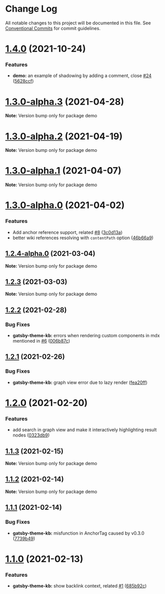 # Change Log

All notable changes to this project will be documented in this file.
See [Conventional Commits](https://conventionalcommits.org) for commit guidelines.

# [1.4.0](https://github.com/hikerpig/gatsby-project-kb/compare/demo@1.3.8...demo@1.4.0) (2021-10-24)


### Features

* **demo:** an example of shadowing by adding a comment, close [#24](https://github.com/hikerpig/gatsby-project-kb/issues/24) ([5628ccf](https://github.com/hikerpig/gatsby-project-kb/commit/5628ccf2c0f57b2621398b0e82b7efefba05e065))





# [1.3.0-alpha.3](https://github.com/hikerpig/gatsby-project-kb/compare/demo@1.3.0-alpha.2...demo@1.3.0-alpha.3) (2021-04-28)

**Note:** Version bump only for package demo





# [1.3.0-alpha.2](https://github.com/hikerpig/gatsby-project-kb/compare/demo@1.3.0-alpha.1...demo@1.3.0-alpha.2) (2021-04-19)

**Note:** Version bump only for package demo





# [1.3.0-alpha.1](https://github.com/hikerpig/gatsby-project-kb/compare/demo@1.3.0-alpha.0...demo@1.3.0-alpha.1) (2021-04-07)

**Note:** Version bump only for package demo





# [1.3.0-alpha.0](https://github.com/hikerpig/gatsby-project-kb/compare/demo@1.2.4...demo@1.3.0-alpha.0) (2021-04-02)


### Features

* Add anchor reference support, related [#8](https://github.com/hikerpig/gatsby-project-kb/issues/8) ([3c0d13a](https://github.com/hikerpig/gatsby-project-kb/commit/3c0d13a78146dc9b6bf1215af367fbd1e3a999d4))
* better wiki references resolving with `contentPath` option ([46b66a9](https://github.com/hikerpig/gatsby-project-kb/commit/46b66a973bbdd702dfadb523e9ab0ab91ed1d417))





## [1.2.4-alpha.0](https://github.com/hikerpig/gatsby-project-kb/compare/demo@1.2.3...demo@1.2.4-alpha.0) (2021-03-04)

**Note:** Version bump only for package demo





## [1.2.3](https://github.com/hikerpig/gatsby-project-kb/compare/demo@1.2.2...demo@1.2.3) (2021-03-03)

**Note:** Version bump only for package demo





## [1.2.2](https://github.com/hikerpig/gatsby-project-kb/compare/demo@1.2.1...demo@1.2.2) (2021-02-28)


### Bug Fixes

* **gatsby-theme-kb:** errors when rendering custom components in mdx mentioned in [#6](https://github.com/hikerpig/gatsby-project-kb/issues/6) ([006b87c](https://github.com/hikerpig/gatsby-project-kb/commit/006b87c3372908ae09f73bb9476171dfef279e05))





## [1.2.1](https://github.com/hikerpig/gatsby-project-kb/compare/demo@1.2.0...demo@1.2.1) (2021-02-26)


### Bug Fixes

* **gatsby-theme-kb:** graph view error due to lazy render ([fea20ff](https://github.com/hikerpig/gatsby-project-kb/commit/fea20ffbb4262e36d5adf707159f13c088d8842c))





# [1.2.0](https://github.com/hikerpig/gatsby-project-kb/compare/demo@1.1.3...demo@1.2.0) (2021-02-20)


### Features

* add search in graph view and make it interactively highlighting result nodes ([0323db9](https://github.com/hikerpig/gatsby-project-kb/commit/0323db9ca8f8169d001b021724ca49714b5f10e4))





## [1.1.3](https://github.com/hikerpig/gatsby-project-kb/compare/demo@1.1.2...demo@1.1.3) (2021-02-15)

**Note:** Version bump only for package demo





## [1.1.2](https://github.com/hikerpig/gatsby-project-kb/compare/demo@1.1.1...demo@1.1.2) (2021-02-14)

**Note:** Version bump only for package demo





## [1.1.1](https://github.com/hikerpig/gatsby-project-kb/compare/demo@1.1.0...demo@1.1.1) (2021-02-14)


### Bug Fixes

* **gatsby-theme-kb:** misfunction in AnchorTag caused by v0.3.0 ([7739b49](https://github.com/hikerpig/gatsby-project-kb/commit/7739b496866eb6573dad0600fa252cd292aa1348))





# [1.1.0](https://github.com/hikerpig/gatsby-project-kb/compare/demo@1.0.3...demo@1.1.0) (2021-02-13)


### Features

* **gatsby-theme-kb:** show backlink context, related [#1](https://github.com/hikerpig/gatsby-project-kb/issues/1) ([685b92c](https://github.com/hikerpig/gatsby-project-kb/commit/685b92c3970116cc593581f52ecc6e0b66b0c146))
